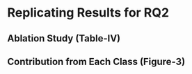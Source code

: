 # Replicating Results for RQ2

## Ablation Study (Table-IV)

## Contribution from Each Class (Figure-3)



